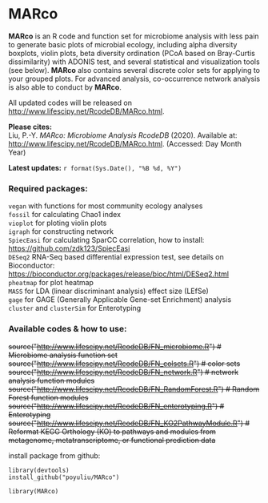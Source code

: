 # MARco

**MARco** is an R code and function set for microbiome analysis with less pain to generate basic plots of microbial ecology, including alpha diversity boxplots, violin plots, beta diversity ordination (PCoA based on Bray-Curtis dissimilarity) with ADONIS test, and several statistical and visualization tools (see below). **MARco** also contains several discrete color sets for applying to your grouped plots. For advanced analysis, co-occurrence network analysis is also able to conduct by **MARco**.

All updated codes will be released on <http://www.lifescipy.net/RcodeDB/MARco.html>.

**Please cites:**  
Liu, P.-Y. _MARco: Microbiome Analysis RcodeDB_ (2020). Available at: <http://www.lifescipy.net/RcodeDB/MARco.html>. (Accessed: Day Month Year)

**Latest updates:** `r format(Sys.Date(), "%B %d, %Y")`

### Required packages:
`vegan` with functions for most community ecology analyses  
`fossil` for calculating Chao1 index  
`vioplot` for ploting violin plots  
`igraph` for constructing network  
`SpiecEasi` for calculating SparCC correlation, how to install: <https://github.com/zdk123/SpiecEasi>  
`DESeq2` RNA-Seq based differential expression test, see details on Bioconductor: <https://bioconductor.org/packages/release/bioc/html/DESeq2.html>  
`pheatmap` for plot heatmap  
`MASS` for LDA (linear discriminant analysis) effect size (LEfSe)  
`gage` for GAGE (Generally Applicable Gene-set Enrichment) analysis  
`cluster` and `clusterSim` for Enterotyping

### Available codes & how to use:
~~source("http://www.lifescipy.net/RcodeDB/FN_microbiome.R") # Microbiome analysis function set~~
~~source("http://www.lifescipy.net/RcodeDB/FN_colsets.R") # color sets~~
~~source("http://www.lifescipy.net/RcodeDB/FN_network.R") # network analysis function modules~~
~~source("http://www.lifescipy.net/RcodeDB/FN_RandomForest.R") # Random Forest function modules~~
~~source("http://www.lifescipy.net/RcodeDB/FN_enterotyping.R") # Enterotyping~~ 
~~source("http://www.lifescipy.net/RcodeDB/FN_KO2PathwayModule.R") # Reformat KEGG Orthology (KO) to pathways and modules from metagenome, metatranscriptome, or functional prediction data~~

install package from github:
```
library(devtools)
install_github("poyuliu/MARco")
``` 
```
library(MARco)
```

